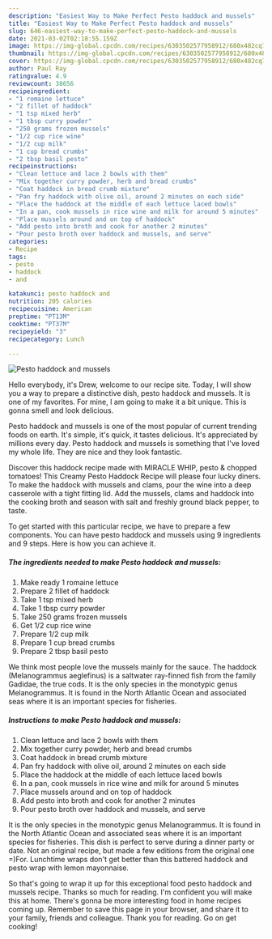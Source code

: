 ```yaml
---
description: "Easiest Way to Make Perfect Pesto haddock and mussels"
title: "Easiest Way to Make Perfect Pesto haddock and mussels"
slug: 646-easiest-way-to-make-perfect-pesto-haddock-and-mussels
date: 2021-03-02T02:18:55.159Z
image: https://img-global.cpcdn.com/recipes/6303502577958912/680x482cq70/pesto-haddock-and-mussels-recipe-main-photo.jpg
thumbnail: https://img-global.cpcdn.com/recipes/6303502577958912/680x482cq70/pesto-haddock-and-mussels-recipe-main-photo.jpg
cover: https://img-global.cpcdn.com/recipes/6303502577958912/680x482cq70/pesto-haddock-and-mussels-recipe-main-photo.jpg
author: Paul Ray
ratingvalue: 4.9
reviewcount: 38656
recipeingredient:
- "1 romaine lettuce"
- "2 fillet of haddock"
- "1 tsp mixed herb"
- "1 tbsp curry powder"
- "250 grams frozen mussels"
- "1/2 cup rice wine"
- "1/2 cup milk"
- "1 cup bread crumbs"
- "2 tbsp basil pesto"
recipeinstructions:
- "Clean lettuce and lace 2 bowls with them"
- "Mix together curry powder, herb and bread crumbs"
- "Coat haddock in bread crumb mixture"
- "Pan fry haddock with olive oil, around 2 minutes on each side"
- "Place the haddock at the middle of each lettuce laced bowls"
- "In a pan, cook mussels in rice wine and milk for around 5 minutes"
- "Place mussels around and on top of haddock"
- "Add pesto into broth and cook for another 2 minutes"
- "Pour pesto broth over haddock and mussels, and serve"
categories:
- Recipe
tags:
- pesto
- haddock
- and

katakunci: pesto haddock and 
nutrition: 205 calories
recipecuisine: American
preptime: "PT13M"
cooktime: "PT37M"
recipeyield: "3"
recipecategory: Lunch

---
```



![Pesto haddock and mussels](https://img-global.cpcdn.com/recipes/6303502577958912/680x482cq70/pesto-haddock-and-mussels-recipe-main-photo.jpg)

Hello everybody, it's Drew, welcome to our recipe site. Today, I will show you a way to prepare a distinctive dish, pesto haddock and mussels. It is one of my favorites. For mine, I am going to make it a bit unique. This is gonna smell and look delicious.

Pesto haddock and mussels is one of the most popular of current trending foods on earth. It's simple, it's quick, it tastes delicious. It's appreciated by millions every day. Pesto haddock and mussels is something that I've loved my whole life. They are nice and they look fantastic.

Discover this haddock recipe made with MIRACLE WHIP, pesto &amp; chopped tomatoes! This Creamy Pesto Haddock Recipe will please four lucky diners. To make the haddock with mussels and clams, pour the wine into a deep casserole with a tight fitting lid. Add the mussels, clams and haddock into the cooking broth and season with salt and freshly ground black pepper, to taste.


To get started with this particular recipe, we have to prepare a few components. You can have pesto haddock and mussels using 9 ingredients and 9 steps. Here is how you can achieve it.

<!--inarticleads1-->

##### The ingredients needed to make Pesto haddock and mussels:

1. Make ready 1 romaine lettuce
1. Prepare 2 fillet of haddock
1. Take 1 tsp mixed herb
1. Take 1 tbsp curry powder
1. Take 250 grams frozen mussels
1. Get 1/2 cup rice wine
1. Prepare 1/2 cup milk
1. Prepare 1 cup bread crumbs
1. Prepare 2 tbsp basil pesto


We think most people love the mussels mainly for the sauce. The haddock (Melanogrammus aeglefinus) is a saltwater ray-finned fish from the family Gadidae, the true cods. It is the only species in the monotypic genus Melanogrammus. It is found in the North Atlantic Ocean and associated seas where it is an important species for fisheries. 

<!--inarticleads2-->

##### Instructions to make Pesto haddock and mussels:

1. Clean lettuce and lace 2 bowls with them
1. Mix together curry powder, herb and bread crumbs
1. Coat haddock in bread crumb mixture
1. Pan fry haddock with olive oil, around 2 minutes on each side
1. Place the haddock at the middle of each lettuce laced bowls
1. In a pan, cook mussels in rice wine and milk for around 5 minutes
1. Place mussels around and on top of haddock
1. Add pesto into broth and cook for another 2 minutes
1. Pour pesto broth over haddock and mussels, and serve


It is the only species in the monotypic genus Melanogrammus. It is found in the North Atlantic Ocean and associated seas where it is an important species for fisheries. This dish is perfect to serve during a dinner party or date. Not an original recipe, but made a few editions from the original one =)For. Lunchtime wraps don&#39;t get better than this battered haddock and pesto wrap with lemon mayonnaise. 

So that's going to wrap it up for this exceptional food pesto haddock and mussels recipe. Thanks so much for reading. I'm confident you will make this at home. There's gonna be more interesting food in home recipes coming up. Remember to save this page in your browser, and share it to your family, friends and colleague. Thank you for reading. Go on get cooking!
